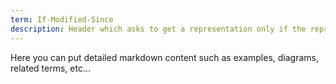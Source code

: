 ```yaml
---
term: If-Modified-Since
description: Header which asks to get a representation only if the representation has changed since last request. Used for conditional GET requests.
---
```


Here you can put detailed markdown content such as examples, diagrams, related terms, etc... 
